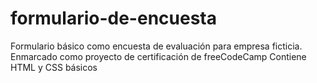 # formulario-de-encuesta
Formulario básico como encuesta de evaluación para empresa ficticia.
Enmarcado como proyecto de certificación de freeCodeCamp
Contiene HTML y CSS básicos
